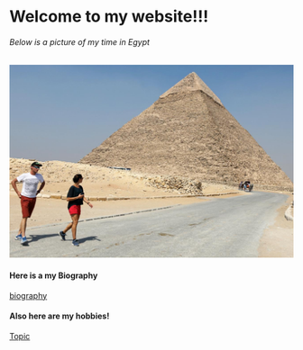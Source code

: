 # Welcome to my website!!!
###### Below is a picture of my time in Egypt

![my time in Egypt](Egypt.jpg)

#### Here is a my Biography
[biography](https://github.com/YoungWalrus/YoungWalrus.github.io/blob/master/Bio.md)

#### Also here are my hobbies!
[Topic](topic)
